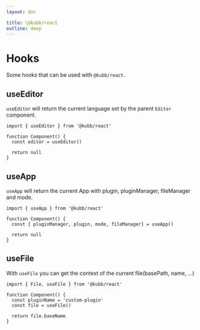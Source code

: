 ```yaml
---
layout: doc

title: \@kubb/react
outline: deep
---
```


# Hooks

Some hooks that can be used with `@kubb/react`.


## useEditor

`useEditor` will return the current language set by the parent `Editor` component.

```tsx twoslash
import { useEditor } from '@kubb/react'

function Component() {
  const editor = useEditor()

  return null
}
```

## useApp

`useApp` will return the current App with plugin, pluginManager, fileManager and mode.


```tsx twoslash
import { useApp } from '@kubb/react'

function Component() {
  const { pluginManager, plugin, mode, fileManager} = useApp()

  return null
}
```

## useFile

With `useFile` you can get the context of the current file(basePath, name, ...)

```tsx twoslash
import { File, useFile } from '@kubb/react'

function Component() {
  const pluginName = 'custom-plugin'
  const file = useFile()

  return file.baseName
}
```
